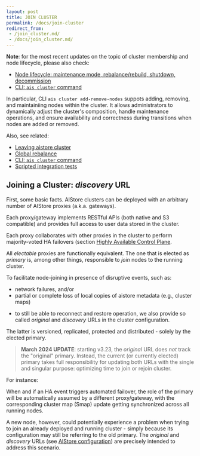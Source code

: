 ```yaml
---
layout: post
title: JOIN CLUSTER
permalink: /docs/join-cluster
redirect_from:
 - /join_cluster.md/
 - /docs/join_cluster.md/
---
```


**Note**: for the most recent updates on the topic of cluster membership and node lifecycle, please also check:

* [Node lifecycle: maintenance mode, rebalance/rebuild, shutdown, decommission](/docs/lifecycle_node.md)
* [CLI: `ais cluster` command](/docs/cli/cluster.md)

In particular, CLI `ais cluster add-remove-nodes` suppots adding, removing, and maintainiing nodes within the cluster. It allows administrators to dynamically adjust the cluster's composition, handle maintenance operations, and ensure availability and correctness during transitions when nodes are added or removed.

Also, see related:

* [Leaving aistore cluster](leave_cluster.md)
* [Global rebalance](rebalance.md)
* [CLI: `ais cluster` command](/docs/cli/cluster.md)
* [Scripted integration tests](https://github.com/NVIDIA/aistore/tree/main/ais/test/scripts)

## Joining a Cluster: _discovery_ URL

First, some basic facts. AIStore clusters can be deployed with an arbitrary number of AIStore proxies (a.k.a. gateways).

Each proxy/gateway implements RESTful APIs (both native and S3 compatible) and provides full access to user data stored in the cluster.

Each proxy collaborates with other proxies in the cluster to perform majority-voted HA failovers (section [Highly Available Control Plane](ha.md).

All _electable_ proxies are functionally equivalent. The one that is elected as _primary_ is, among other things, responsible to _join_ nodes to the running cluster.

To facilitate node-joining in presence of disruptive events, such as:

* network failures, and/or
* partial or complete loss of local copies of aistore metadata (e.g., cluster maps)

- to still be able to reconnect and restore operation, we also provide so called *original* and *discovery* URLs in the cluster configuration.

The latter is versioned, replicated, protected and distributed - solely by the elected primary.

> **March 2024 UPDATE**: starting v3.23, the *original* URL does _not_ track the "original" primary. Instead, the current (or currently elected) primary takes full responsibility for updating both URLs with the single and singular purpose: optimizing time to join or rejoin cluster.

For instance:

When and if an HA event triggers automated failover, the role of the primary will be automatically assumed by a different proxy/gateway, with the corresponding cluster map (Smap) update getting synchronized across all running nodes.

A new node, however, could potentially experience a problem when trying to join an already deployed and running cluster - simply because its configuration may still be referring to the old primary. The *original* and *discovery* URLs (see [AIStore configuration](/deploy/dev/local/aisnode_config.sh)) are precisely intended to address this scenario.
